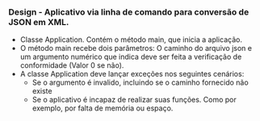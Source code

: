 ### Design - Aplicativo via linha de comando para conversão de JSON em XML.

* Classe Application. Contém o método main, que inicia a aplicação.
* O método main recebe dois parâmetros: O caminho do arquivo json e um argumento numérico que indica deve ser feita a verificação de conformidade (Valor 0 se não).
* A classe Application deve lançar exceções nos seguintes cenários:
  - Se o argumento é invalido, incluindo se o caminho fornecido não existe
  - Se o aplicativo é incapaz de realizar suas funções. Como por exemplo, por falta de memória ou espaço.
